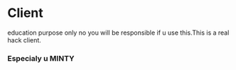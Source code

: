 # Client
education purpose only no you will be responsible if u use this.This is a real hack client.
### Especialy u MINTY
